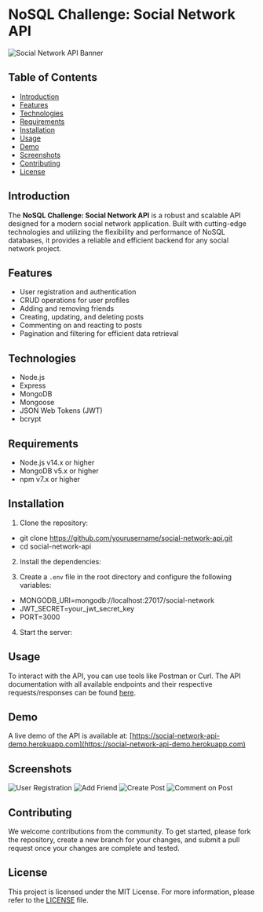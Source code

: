 # NoSQL Challenge: Social Network API

![Social Network API Banner](banner.png)

## Table of Contents
- [Introduction](#introduction)
- [Features](#features)
- [Technologies](#technologies)
- [Requirements](#requirements)
- [Installation](#installation)
- [Usage](#usage)
- [Demo](#demo)
- [Screenshots](#screenshots)
- [Contributing](#contributing)
- [License](#license)

## Introduction
The **NoSQL Challenge: Social Network API** is a robust and scalable API designed for a modern social network application. Built with cutting-edge technologies and utilizing the flexibility and performance of NoSQL databases, it provides a reliable and efficient backend for any social network project.

## Features
- User registration and authentication
- CRUD operations for user profiles
- Adding and removing friends
- Creating, updating, and deleting posts
- Commenting on and reacting to posts
- Pagination and filtering for efficient data retrieval

## Technologies
- Node.js
- Express
- MongoDB
- Mongoose
- JSON Web Tokens (JWT)
- bcrypt

## Requirements
- Node.js v14.x or higher
- MongoDB v5.x or higher
- npm v7.x or higher

## Installation
1. Clone the repository:

- git clone https://github.com/yourusername/social-network-api.git
- cd social-network-api

2. Install the dependencies:

3. Create a `.env` file in the root directory and configure the following variables:
- MONGODB_URI=mongodb://localhost:27017/social-network
- JWT_SECRET=your_jwt_secret_key
- PORT=3000

4. Start the server:


## Usage
To interact with the API, you can use tools like Postman or Curl. The API documentation with all available endpoints and their respective requests/responses can be found [here](API_DOCS.md).

## Demo
A live demo of the API is available at: [https://social-network-api-demo.herokuapp.com](https://social-network-api-demo.herokuapp.com)

## Screenshots
![User Registration](screenshots/user-registration.png)
![Add Friend](screenshots/add-friend.png)
![Create Post](screenshots/create-post.png)
![Comment on Post](screenshots/comment-on-post.png)

## Contributing
We welcome contributions from the community. To get started, please fork the repository, create a new branch for your changes, and submit a pull request once your changes are complete and tested.

## License
This project is licensed under the MIT License. For more information, please refer to the [LICENSE](LICENSE) file.

